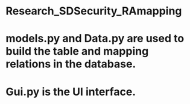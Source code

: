 # Research_SDSecurity_RAmapping

#  models.py and Data.py are used to build the table and mapping relations in the database.

#  Gui.py is the UI interface.
